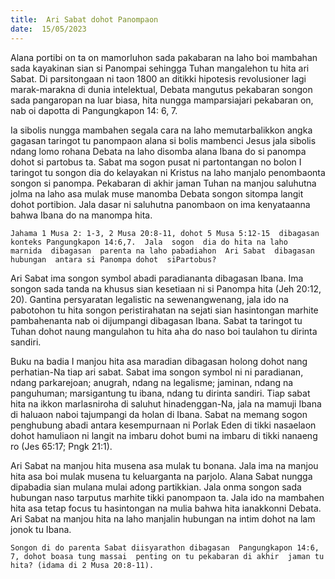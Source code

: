 ```yaml
---
title:  Ari Sabat dohot Panompaon
date:  15/05/2023
---
```


Alana portibi on ta on mamorluhon sada  pakabaran na laho boi mambahan sada  kayakinan sian si Panompai sehingga Tuhan  mangalehon  tu hita ari Sabat. Di parsitongaan ni taon 1800 an ditikki hipotesis  revolusioner lagi marak-marakna di dunia intelektual, Debata  mangutus  pekabaran songon  sada  pangaropan  na luar  biasa, hita  nungga  mamparsiajari pekabaran on, nab oi  dapotta di Pangungkapon  14: 6, 7.

Ia sibolis  nungga mambahen segala  cara  na laho memutarbalikkon angka gagasan taringot tu panompaon alana si bolis  mambenci Jesus jala  sibolis  ndang  lomo rohana Debata na laho disomba alana  Ibana do si panompa dohot si partobus ta. Sabat ma sogon  pusat ni partontangan  no bolon I taringot tu songon dia do kelayakan ni Kristus na laho manjalo penombaonta songon si panompa. Pekabaran  di akhir  jaman   Tuhan  na manjou saluhutna  jolma na laho asa  mulak muse manomba Debata songon sitompa langit dohot portibion. Jala  dasar ni saluhutna panombaon on ima kenyataanna bahwa Ibana do na manompa hita.

`Jahama 1 Musa 2: 1-3, 2 Musa 20:8-11, dohot 5 Musa 5:12-15  dibagasan konteks Pangungkapon 14:6,7.  Jala  sogon  dia do hita na laho  marnida  dibagasan  parenta na laho pabadiahon  Ari Sabat  dibagasan  hubungan  antara si Panompa dohot  siPartobus?`

Ari Sabat ima songon  symbol abadi paradiananta dibagasan  Ibana. Ima songon  sada  tanda  na khusus sian kesetiaan ni si Panompa hita (Jeh 20:12, 20). Gantina  persyaratan  legalistic na sewenangwenang, jala  ido na pabotohon tu hita songon  peristirahatan  na sejati sian hasintongan  marhite pambahenanta nab oi dijumpangi dibagasan Ibana. Sabat  ta taringot tu Tuhan  dohot  naung  mangulahon tu hita aha do naso boi taulahon tu dirinta sandiri.

Buku na badia I manjou hita asa  maradian  dibagasan  holong  dohot  nang  perhatian-Na tiap ari sabat. Sabat ima  songon  symbol ni ni paradianan, ndang   parkarejoan; anugrah, ndang  na legalisme; jaminan, ndang  na  panguhuman; marsigantung  tu ibana, ndang  tu dirinta  sandiri. Tiap sabat  hita na ikkon  marlasniroha di saluhut  hinadenggan-Na, jala  na mamuji Ibana di haluaon naboi tajumpangi da holan di Ibana. Sabat  na memang  sogon  penghubung  abadi antara  kesempurnaan ni Porlak Eden di tikki nasaelaon dohot hamuliaon ni  langit na imbaru dohot bumi na imbaru di tikki nanaeng  ro (Jes 65:17; Pngk 21:1).

Ari Sabat  na manjou hita musena  asa mulak tu bonana. Jala ima na manjou hita asa boi mulak musena tu keluarganta  na parjolo. Alana Sabat  nungga dipabadia sian  mulana mulai adong  partikkian. Jala onma  songon  sada  hubungan  naso tarputus marhite tikki  panompaon ta. Jala ido na mambahen  hita  asa tetap  focus tu hasintongan na mulia  bahwa hita ianakkonni Debata. Ari Sabat  na manjou  hita na laho  manjalin  hubungan  na  intim dohot  na lam jonok  tu Ibana.

`Songon di do parenta Sabat diisyarathon dibagasan  Pangungkapon 14:6, 7, dohot boasa tung massai  penting on tu pekabaran di akhir  jaman tu hita? (idama di 2 Musa 20:8-11).`